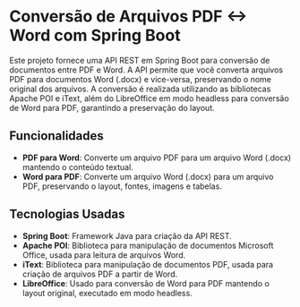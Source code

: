 # Conversão de Arquivos PDF <-> Word com Spring Boot

Este projeto fornece uma API REST em Spring Boot para conversão de documentos entre PDF e Word. A API permite que você converta arquivos PDF para documentos Word (.docx) e vice-versa, preservando o nome original dos arquivos. A conversão é realizada utilizando as bibliotecas Apache POI e iText, além do LibreOffice em modo headless para conversão de Word para PDF, garantindo a preservação do layout.

## Funcionalidades

- **PDF para Word**: Converte um arquivo PDF para um arquivo Word (.docx) mantendo o conteúdo textual.
- **Word para PDF**: Converte um arquivo Word (.docx) para um arquivo PDF, preservando o layout, fontes, imagens e tabelas.

## Tecnologias Usadas

- **Spring Boot**: Framework Java para criação da API REST.
- **Apache POI**: Biblioteca para manipulação de documentos Microsoft Office, usada para leitura de arquivos Word.
- **iText**: Biblioteca para manipulação de documentos PDF, usada para criação de arquivos PDF a partir de Word.
- **LibreOffice**: Usado para conversão de Word para PDF mantendo o layout original, executado em modo headless.
